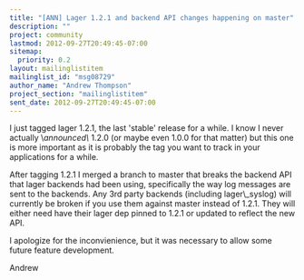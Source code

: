 ```yaml
---
title: "[ANN] Lager 1.2.1 and backend API changes happening on master"
description: ""
project: community
lastmod: 2012-09-27T20:49:45-07:00
sitemap:
  priority: 0.2
layout: mailinglistitem
mailinglist_id: "msg08729"
author_name: "Andrew Thompson"
project_section: "mailinglistitem"
sent_date: 2012-09-27T20:49:45-07:00
---
```



I just tagged lager 1.2.1, the last 'stable' release for a while. I know
I never actually \\*announced\\* 1.2.0 (or maybe even 1.0.0 for that matter)
but this one is more important as it is probably the tag you want to
track in your applications for a while.

After tagging 1.2.1 I merged a branch to master that breaks the backend
API that lager backends had been using, specifically the way log
messages are sent to the backends. Any 3rd party backends (including
lager\\_syslog) will currently be broken if you use them against master
instead of 1.2.1. They will either need have their lager dep pinned to
1.2.1 or updated to reflect the new API.

I apologize for the inconvienience, but it was necessary to allow some
future feature development.

Andrew

